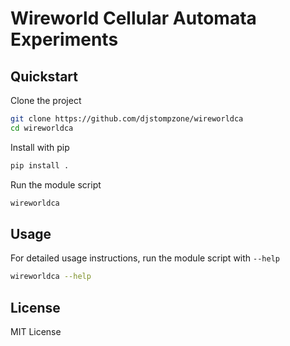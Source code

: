 # Wireworld Cellular Automata Experiments

## Quickstart

Clone the project

```sh
git clone https://github.com/djstompzone/wireworldca
cd wireworldca
```

Install with pip

```sh
pip install .
```

Run the module script

```sh
wireworldca
```

## Usage

For detailed usage instructions, run the module script with `--help`

```sh
wireworldca --help
```

## License

MIT License